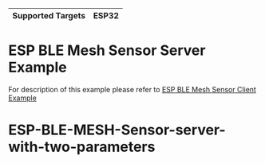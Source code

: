 | Supported Targets | ESP32 |
| ----------------- | ----- |

ESP BLE Mesh Sensor Server Example
==================================

For description of this example please refer to [ESP BLE Mesh Sensor Client Example](../sensor_client/README.md)
# ESP-BLE-MESH-Sensor-server-with-two-parameters
